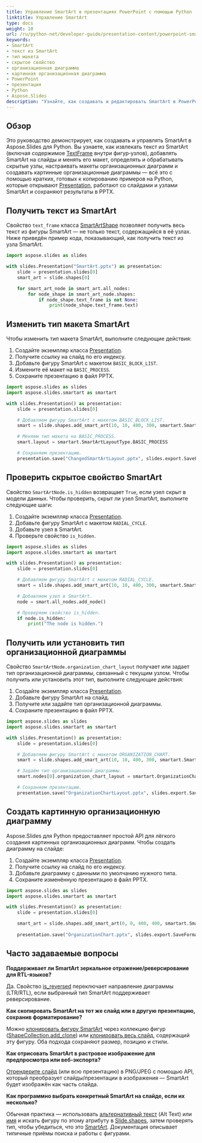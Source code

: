 ```yaml
---
title: Управление SmartArt в презентациях PowerPoint с помощью Python
linktitle: Управление SmartArt
type: docs
weight: 10
url: /ru/python-net/developer-guide/presentation-content/powerpoint-smartart/manage-smartart/
keywords:
- SmartArt
- текст из SmartArt
- тип макета
- скрытое свойство
- организационная диаграмма
- картинная организационная диаграмма
- PowerPoint
- презентация
- Python
- Aspose.Slides
description: "Узнайте, как создавать и редактировать SmartArt в PowerPoint с помощью Aspose.Slides для Python через .NET, используя понятные примеры кода, ускоряющие разработку слайдов и автоматизацию."
---
```


## **Обзор**

Это руководство демонстрирует, как создавать и управлять SmartArt в Aspose.Slides для Python. Вы узнаете, как извлекать текст из SmartArt (включая содержимое [TextFrame](https://reference.aspose.com/slides/python-net/aspose.slides/textframe/) внутри фигур‑узлов), добавлять SmartArt на слайды и менять его макет, определять и обрабатывать скрытые узлы, настраивать макеты организационных диаграмм и создавать картинные организационные диаграммы — всё это с помощью кратких, готовых к копированию примеров на Python, которые открывают [Presentation](https://reference.aspose.com/slides/python-net/aspose.slides/presentation/), работают со слайдами и узлами SmartArt и сохраняют результаты в PPTX.

## **Получить текст из SmartArt**

Свойство `text_frame` класса [SmartArtShape](https://reference.aspose.com/slides/python-net/aspose.slides.smartart/smartartshape/) позволяет получить весь текст из фигуры SmartArt — не только текст, содержащийся в её узлах. Ниже приведён пример кода, показывающий, как получить текст из узла SmartArt.

```py
import aspose.slides as slides

with slides.Presentation("SmartArt.pptx") as presentation:
    slide = presentation.slides[0]
    smart_art = slide.shapes[0]

    for smart_art_node in smart_art.all_nodes:
        for node_shape in smart_art_node.shapes:
            if node_shape.text_frame is not None:
                print(node_shape.text_frame.text)
```

## **Изменить тип макета SmartArt**

Чтобы изменить тип макета SmartArt, выполните следующие действия:

1. Создайте экземпляр класса [Presentation](https://reference.aspose.com/slides/python-net/aspose.slides/presentation/).
2. Получите ссылку на слайд по его индексу.
3. Добавьте фигуру SmartArt с макетом `BASIC_BLOCK_LIST`.
4. Измените её макет на `BASIC_PROCESS`.
5. Сохраните презентацию в файл PPTX.

```py
import aspose.slides as slides
import aspose.slides.smartart as smartart

with slides.Presentation() as presentation:
    slide = presentation.slides[0]

    # Добавляем фигуру SmartArt с макетом BASIC_BLOCK_LIST.
    smart = slide.shapes.add_smart_art(10, 10, 400, 300, smartart.SmartArtLayoutType.BASIC_BLOCK_LIST)

    # Меняем тип макета на BASIC_PROCESS.
    smart.layout = smartart.SmartArtLayoutType.BASIC_PROCESS

    # Сохраняем презентацию.
    presentation.save("ChangedSmartArtLayout.pptx", slides.export.SaveFormat.PPTX)
```

## **Проверить скрытое свойство SmartArt**

Свойство `SmartArtNode.is_hidden` возвращает `True`, если узел скрыт в модели данных. Чтобы проверить, скрыт ли узел SmartArt, выполните следующие шаги:

1. Создайте экземпляр класса [Presentation](https://reference.aspose.com/slides/python-net/aspose.slides/presentation/).
2. Добавьте фигуру SmartArt с макетом `RADIAL_CYCLE`.
3. Добавьте узел в SmartArt.
4. Проверьте свойство `is_hidden`.

```py
import aspose.slides as slides
import aspose.slides.smartart as smartart

with slides.Presentation() as presentation:
    slide = presentation.slides[0]

    # Добавляем фигуру SmartArt с макетом RADIAL_CYCLE.
    smart = slide.shapes.add_smart_art(10, 10, 400, 300, smartart.SmartArtLayoutType.RADIAL_CYCLE)

    # Добавляем узел в SmartArt.
    node = smart.all_nodes.add_node()

    # Проверяем свойство is_hidden.
    if node.is_hidden:
        print("The node is hidden.")
```

## **Получить или установить тип организационной диаграммы**

Свойство `SmartArtNode.organization_chart_layout` получает или задает тип организационной диаграммы, связанный с текущим узлом. Чтобы получить или установить этот тип, выполните следующие действия:

1. Создайте экземпляр класса [Presentation](https://reference.aspose.com/slides/python-net/aspose.slides/presentation/).
2. Добавьте фигуру SmartArt на слайд.
3. Получите или задайте тип организационной диаграммы.
4. Сохраните презентацию в файл PPTX.

```py
import aspose.slides as slides
import aspose.slides.smartart as smartart

with slides.Presentation() as presentation:
    slide = presentation.slides[0]

    # Добавляем фигуру SmartArt с макетом ORGANIZATION_CHART.
    smart = slide.shapes.add_smart_art(10, 10, 400, 300, smartart.SmartArtLayoutType.ORGANIZATION_CHART)

    # Задаём тип организационной диаграммы.
    smart.nodes[0].organization_chart_layout = smartart.OrganizationChartLayoutType.LEFT_HANGING

    # Сохраняем презентацию.
    presentation.save("OrganizationChartLayout.pptx", slides.export.SaveFormat.PPTX)
```

## **Создать картинную организационную диаграмму**

Aspose.Slides для Python предоставляет простой API для лёгкого создания картинных организационных диаграмм. Чтобы создать диаграмму на слайде:

1. Создайте экземпляр класса [Presentation](https://reference.aspose.com/slides/python-net/aspose.slides/presentation/).
2. Получите ссылку на слайд по его индексу.
3. Добавьте диаграмму с данными по умолчанию нужного типа.
4. Сохраните изменённую презентацию в файл PPTX.

```py
import aspose.slides as slides
import aspose.slides.smartart as smartart

with slides.Presentation() as presentation:
    slide = presentation.slides[0]

    smart_art = slide.shapes.add_smart_art(0, 0, 400, 400, smartart.SmartArtLayoutType.PICTURE_ORGANIZATION_CHART)
    
    presentation.save("OrganizationChart.pptx", slides.export.SaveFormat.PPTX)
```

## **Часто задаваемые вопросы**

**Поддерживает ли SmartArt зеркальное отражение/реверсирование для RTL-языков?**

Да. Свойство [is_reversed](https://reference.aspose.com/slides/python-net/aspose.slides.smartart/smartart/is_reversed/) переключает направление диаграммы (LTR/RTL), если выбранный тип SmartArt поддерживает реверсирование.

**Как скопировать SmartArt на тот же слайд или в другую презентацию, сохранив форматирование?**

Можно [клонировать фигуру SmartArt](/slides/ru/python-net/shape-manipulations/) через коллекцию фигур ([ShapeCollection.add_clone](https://reference.aspose.com/slides/python-net/aspose.slides/shapecollection/add_clone/)) или [клонировать весь слайд](/slides/ru/python-net/clone-slides/), содержащий эту фигуру. Оба подхода сохраняют размер, позицию и стили.

**Как отрисовать SmartArt в растровое изображение для предпросмотра или веб-экспорта?**

[Отрендерите слайд](/slides/ru/python-net/convert-powerpoint-to-png/) (или всю презентацию) в PNG/JPEG с помощью API, который преобразует слайды/презентации в изображения — SmartArt будет изображён как часть слайда.

**Как программно выбрать конкретный SmartArt на слайде, если их несколько?**

Обычная практика — использовать [альтернативный текст](https://reference.aspose.com/slides/python-net/aspose.slides.smartart/smartart/alternative_text/) (Alt Text) или [имя](https://reference.aspose.com/slides/python-net/aspose.slides.smartart/smartart/name/) и искать фигуру по этому атрибуту в [Slide.shapes](https://reference.aspose.com/slides/python-net/aspose.slides/slide/shapes/), затем проверять тип, чтобы убедиться, что это [SmartArt](https://reference.aspose.com/slides/python-net/aspose.slides.smartart/smartart/). Документация описывает типичные приёмы поиска и работы с фигурами.